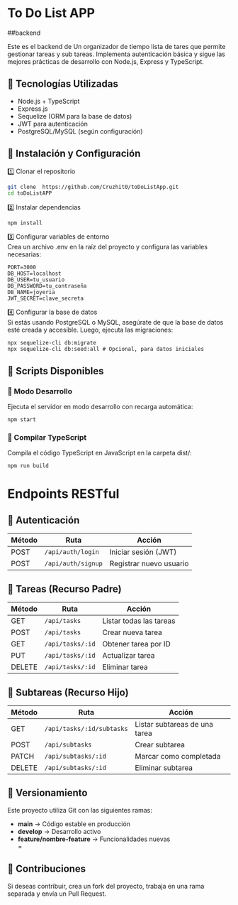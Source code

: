 
# To Do List APP
##backend

Este es el backend de Un organizador de tiempo lista de tares que permite gestionar tareas y sub tareas. Implementa autenticación básica y sigue las mejores prácticas de desarrollo con Node.js, Express y TypeScript.

## 📌 Tecnologías Utilizadas

- Node.js + TypeScript  
- Express.js  
- Sequelize (ORM para la base de datos)  
- JWT para autenticación  
- PostgreSQL/MySQL (según configuración)  

## 🚀 Instalación y Configuración

1️⃣ Clonar el repositorio  

```sh
git clone  https://github.com/Cruzhit0/toDoListApp.git
cd toDoListAPP
```
2️⃣ Instalar dependencias  
```console
npm install  
```
3️⃣ Configurar variables de entorno  
Crea un archivo .env en la raíz del proyecto y configura las variables necesarias:  
``` text
PORT=3000  
DB_HOST=localhost  
DB_USER=tu_usuario  
DB_PASSWORD=tu_contraseña  
DB_NAME=joyeria  
JWT_SECRET=clave_secreta  
```
4️⃣ Configurar la base de datos  
Si estás usando PostgreSQL o MySQL, asegúrate de que la base de datos esté creada y accesible. Luego, ejecuta las migraciones:  
```
npx sequelize-cli db:migrate  
npx sequelize-cli db:seed:all # Opcional, para datos iniciales  
```
## 📌 Scripts Disponibles

### 🔹 Modo Desarrollo  
Ejecuta el servidor en modo desarrollo con recarga automática:  
```
npm start  
```
### 🔹 Compilar TypeScript  
Compila el código TypeScript en JavaScript en la carpeta dist/:  
```
npm run build  
```
# Endpoints RESTful

## 🔹 Autenticación

| Método | Ruta                | Acción                     |
|--------|---------------------|----------------------------|
| POST   | `/api/auth/login`   | Iniciar sesión (JWT)       |
| POST   | `/api/auth/signup`  | Registrar nuevo usuario    |

## 🔹 Tareas (Recurso Padre)

| Método | Ruta               | Acción                     |
|--------|--------------------|----------------------------|
| GET    | `/api/tasks`       | Listar todas las tareas    |
| POST   | `/api/tasks`       | Crear nueva tarea          |
| GET    | `/api/tasks/:id`   | Obtener tarea por ID       |
| PUT    | `/api/tasks/:id`   | Actualizar tarea           |
| DELETE | `/api/tasks/:id`   | Eliminar tarea             |

## 🔹 Subtareas (Recurso Hijo)

| Método | Ruta                     | Acción                          |
|--------|--------------------------|---------------------------------|
| GET    | `/api/tasks/:id/subtasks`| Listar subtareas de una tarea   |
| POST   | `/api/subtasks`          | Crear subtarea                  |
| PATCH  | `/api/subtasks/:id`      | Marcar como completada          |
| DELETE | `/api/subtasks/:id`      | Eliminar subtarea               |

## 📌 Versionamiento

Este proyecto utiliza Git con las siguientes ramas:

- **main** → Código estable en producción  
- **develop** → Desarrollo activo  
- **feature/nombre-feature** → Funcionalidades nuevas  
=
## 📌 Contribuciones  
Si deseas contribuir, crea un fork del proyecto, trabaja en una rama separada y envía un Pull Request.
